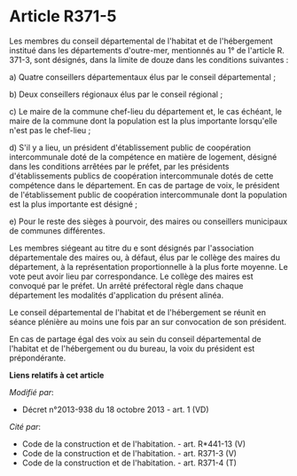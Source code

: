 # Article R371-5

Les membres du conseil départemental de l'habitat et de l'hébergement institué dans les départements d'outre-mer, mentionnés
au 1° de l'article R. 371-3, sont désignés, dans la limite de douze dans les conditions suivantes : 

a) Quatre conseillers départementaux élus par le conseil départemental ; 

b) Deux conseillers régionaux élus par le conseil régional ; 

c) Le maire de la commune chef-lieu du département et, le cas échéant, le maire de la commune dont la population est la plus
importante lorsqu'elle n'est pas le chef-lieu ; 

d) S'il y a lieu, un président d'établissement public de coopération intercommunale doté de la compétence en matière de
logement, désigné dans les conditions arrêtées par le préfet, par les présidents d'établissements publics de coopération
intercommunale dotés de cette compétence dans le département. En cas de partage de voix, le président de l'établissement
public de coopération intercommunale dont la population est la plus importante est désigné ; 

e) Pour le reste des sièges à pourvoir, des maires ou conseillers municipaux de communes différentes. 

Les membres siégeant au titre du e sont désignés par l'association départementale des maires ou, à défaut, élus par le
collège des maires du département, à la représentation proportionnelle à la plus forte moyenne. Le vote peut avoir lieu par
correspondance. Le collège des maires est convoqué par le préfet. Un arrêté préfectoral règle dans chaque département les
modalités d'application du présent alinéa. 

Le conseil départemental de l'habitat et de l'hébergement se réunit en séance plénière au moins une fois par an sur
convocation de son président. 

En cas de partage égal des voix au sein du conseil départemental de l'habitat et de l'hébergement ou du bureau, la voix du
président est prépondérante.

**Liens relatifs à cet article**

_Modifié par_:

  - Décret n°2013-938 du 18 octobre 2013 - art. 1 (VD)

_Cité par_:

  - Code de la construction et de l'habitation. - art. R*441-13 (V)
  - Code de la construction et de l'habitation. - art. R371-3 (V)
  - Code de la construction et de l'habitation. - art. R371-4 (T)
